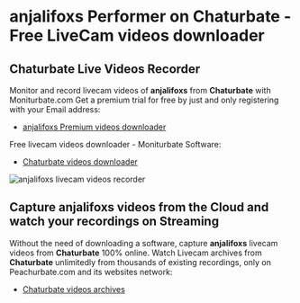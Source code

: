 # anjalifoxs Performer on Chaturbate - Free LiveCam videos downloader

## Chaturbate Live Videos Recorder

Monitor and record livecam videos of **anjalifoxs** from **Chaturbate** with Moniturbate.com
Get a premium trial for free by just and only registering with your Email address:
* [anjalifoxs Premium videos downloader](https://moniturbate.com/request-demo-licence-key.html)

Free livecam videos downloader - Moniturbate Software:
* [Chaturbate videos downloader](https://moniturbate.com/moniturbate-download-software.html)

![anjalifoxs livecam videos recorder](https://peachurnet.com/templates/moniturbate-software.png)


## Capture anjalifoxs videos from the Cloud and watch your recordings on Streaming

Without the need of downloading a software, capture **anjalifoxs** livecam videos from **Chaturbate** 100% online.
Watch Livecam archives from **Chaturbate** unlimitedly from thousands of existing recordings, only on Peachurbate.com and its websites network:
* [Chaturbate videos archives](https://peachurnet.com/)